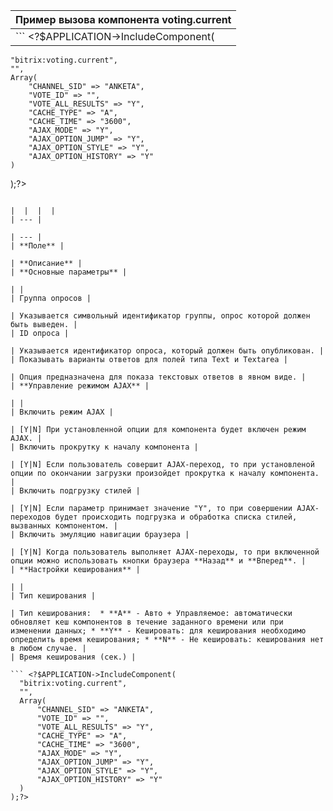 | Пример вызова компонента **voting.current** |
| --- |
| ``` <?$APPLICATION->IncludeComponent(
 	"bitrix:voting.current",
 	"",
 	Array(
 		"CHANNEL_SID" => "ANKETA",
 		"VOTE_ID" => "",
 		"VOTE_ALL_RESULTS" => "Y",
 		"CACHE_TYPE" => "A",
 		"CACHE_TIME" => "3600",
 		"AJAX_MODE" => "Y",
 		"AJAX_OPTION_JUMP" => "Y",
 		"AJAX_OPTION_STYLE" => "Y",
 		"AJAX_OPTION_HISTORY" => "Y"
 	)
 );?> 
  ``` |

|  |  |  |
| --- |

| --- |
| **Поле** |

| **Описание** |
| **Основные параметры** |

| |
| Группа опросов |

| Указывается символьный идентификатор группы, опрос которой должен быть выведен. |
| ID опроса |

| Указывается идентификатор опроса, который должен быть опубликован. |
| Показывать варианты ответов для полей типа Text и Textarea |

| Опция предназначена для показа текстовых ответов в явном виде. |
| **Управление режимом AJAX** |

| |
| Включить режим AJAX |

| [Y|N] При установленной опции для компонента будет включен режим AJAX. |
| Включить прокрутку к началу компонента |

| [Y|N] Если пользователь совершит AJAX-переход, то при установленой опции по окончании загрузки произойдет прокрутка к началу компонента. |
| Включить подгрузку стилей |

| [Y|N] Если параметр принимает значение "Y", то при совершении AJAX-переходов будет происходить подгрузка и обработка списка стилей, вызванных компонентом. |
| Включить эмуляцию навигации браузера |

| [Y|N] Когда пользователь выполняет AJAX-переходы, то при включенной опции можно использовать кнопки браузера **Назад** и **Вперед**. |
| **Настройки кеширования** |

| |
| Тип кеширования |

| Тип кеширования:  * **A** - Авто + Управляемое: автоматически обновляет кеш компонентов в течение заданного времени или при изменении данных; * **Y** - Кешировать: для кеширования необходимо определить время кеширования; * **N** - Не кешировать: кеширования нет в любом случае. |
| Время кеширования (сек.) |

``` <?$APPLICATION->IncludeComponent(
 	"bitrix:voting.current",
 	"",
 	Array(
 		"CHANNEL_SID" => "ANKETA",
 		"VOTE_ID" => "",
 		"VOTE_ALL_RESULTS" => "Y",
 		"CACHE_TYPE" => "A",
 		"CACHE_TIME" => "3600",
 		"AJAX_MODE" => "Y",
 		"AJAX_OPTION_JUMP" => "Y",
 		"AJAX_OPTION_STYLE" => "Y",
 		"AJAX_OPTION_HISTORY" => "Y"
 	)
 );?> 
  ```